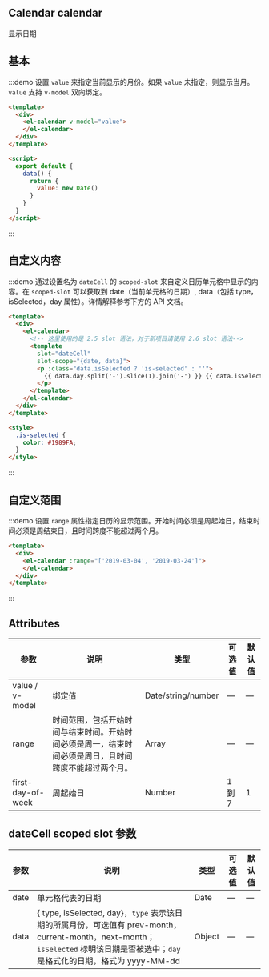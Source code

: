 ## Calendar calendar

显示日期

## 基本

:::demo 设置 `value` 来指定当前显示的月份。如果 `value` 未指定，则显示当月。`value` 支持 `v-model` 双向绑定。
```html
<template>
  <div>
    <el-calendar v-model="value">
    </el-calendar>
  </div>
</template>

<script>
  export default {
    data() {
      return {
        value: new Date()
      }
    }
  }
</script>
```
:::

## 自定义内容

:::demo 通过设置名为 `dateCell` 的 `scoped-slot` 来自定义日历单元格中显示的内容。在 `scoped-slot` 可以获取到 date（当前单元格的日期）, data（包括 type，isSelected，day 属性）。详情解释参考下方的 API 文档。
```html
<template>
  <div>
    <el-calendar>
      <!-- 这里使用的是 2.5 slot 语法，对于新项目请使用 2.6 slot 语法-->
      <template
        slot="dateCell"
        slot-scope="{date, data}">
        <p :class="data.isSelected ? 'is-selected' : ''">
          {{ data.day.split('-').slice(1).join('-') }} {{ data.isSelected ? '✔️' : ''}}
        </p>
      </template>
    </el-calendar>
  </div>
</template>

<style>
  .is-selected {
    color: #1989FA;
  }
</style>
```
:::

## 自定义范围

:::demo 设置 `range` 属性指定日历的显示范围。开始时间必须是周起始日，结束时间必须是周结束日，且时间跨度不能超过两个月。
```html
<template>
  <div>
    <el-calendar :range="['2019-03-04', '2019-03-24']">
    </el-calendar>
  </div>
</template>

```
:::

## Attributes
| 参数             | 说明          | 类型      | 可选值        | 默认值  |
|-----------------|-------------- |---------- |------------ |-------- |
| value / v-model | 绑定值         | Date/string/number | —  | —      |
| range           | 时间范围，包括开始时间与结束时间。开始时间必须是周一，结束时间必须是周日，且时间跨度不能超过两个月。 | Array     | —           | —      |
| first-day-of-week | 周起始日	    | Number    | 1 到 7      |  1     |

## dateCell scoped slot 参数
| 参数             | 说明          | 类型      | 可选值        | 默认值  |
|-----------------|-------------- |---------- |------------ |-------- |
| date            | 单元格代表的日期 | Date      | —           | —      |
| data            | { type, isSelected, day}，`type` 表示该日期的所属月份，可选值有 prev-month，current-month，next-month；`isSelected` 标明该日期是否被选中；`day` 是格式化的日期，格式为 yyyy-MM-dd    | Object      | —           | —      |
